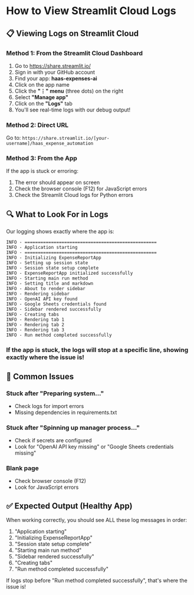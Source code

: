 # How to View Streamlit Cloud Logs

## 📋 Viewing Logs on Streamlit Cloud

### Method 1: From the Streamlit Cloud Dashboard
1. Go to https://share.streamlit.io/
2. Sign in with your GitHub account
3. Find your app: **haas-expenses-ai**
4. Click on the app name
5. Click the **"⋮" menu** (three dots) on the right
6. Select **"Manage app"**
7. Click on the **"Logs"** tab
8. You'll see real-time logs with our debug output!

### Method 2: Direct URL
Go to: `https://share.streamlit.io/[your-username]/haas_expense_automation`

### Method 3: From the App
If the app is stuck or erroring:
1. The error should appear on screen
2. Check the browser console (F12) for JavaScript errors
3. Check the Streamlit Cloud logs for Python errors

## 🔍 What to Look For in Logs

Our logging shows exactly where the app is:

```
INFO - ================================================== 
INFO - Application starting
INFO - ==================================================
INFO - Initializing ExpenseReportApp
INFO - Setting up session state
INFO - Session state setup complete
INFO - ExpenseReportApp initialized successfully
INFO - Starting main run method
INFO - Setting title and markdown
INFO - About to render sidebar
INFO - Rendering sidebar
INFO - OpenAI API key found
INFO - Google Sheets credentials found
INFO - Sidebar rendered successfully
INFO - Creating tabs
INFO - Rendering tab 1
INFO - Rendering tab 2
INFO - Rendering tab 3
INFO - Run method completed successfully
```

### If the app is stuck, the logs will stop at a specific line, showing exactly where the issue is!

## 🐛 Common Issues

### Stuck after "Preparing system..."
- Check logs for import errors
- Missing dependencies in requirements.txt

### Stuck after "Spinning up manager process..."
- Check if secrets are configured
- Look for "OpenAI API key missing" or "Google Sheets credentials missing"

### Blank page
- Check browser console (F12)
- Look for JavaScript errors

## ✅ Expected Output (Healthy App)

When working correctly, you should see ALL these log messages in order:
1. "Application starting"
2. "Initializing ExpenseReportApp"
3. "Session state setup complete"
4. "Starting main run method"
5. "Sidebar rendered successfully"
6. "Creating tabs"
7. "Run method completed successfully"

If logs stop before "Run method completed successfully", that's where the issue is!
